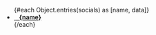<script lang="ts">
  import PhRedditLogoFill from '~icons/ph/reddit-logo-fill';
  import FlowbiteDiscordSolid from '~icons/flowbite/discord-solid';
  import MdiGithub from '~icons/mdi/github';
  import SimpleIconsLemmy from '~icons/simple-icons/lemmy';
  import MdiMastodon from '~icons/mdi/mastodon';

  type Social = {
    [key: string]: {
      url: string;
      icon: any;
    }
  }

  const socials: Social = {
    'Reddit': {
      url: "https://reddit.com/u/asynqq",
      icon: PhRedditLogoFill
    },
    'Discord': {
      url: 'https://discord.com/users/797422750321999943',
      icon: FlowbiteDiscordSolid
    },
    'Github': {
      url: 'https://github.com/synqqrawr',
      icon: MdiGithub
    },
    'Sh.itjust.works (Lemmy)': {
      url: 'https://sh.itjust.works/u/synqqrawr',
      icon: SimpleIconsLemmy
    },
    'Mastodon': {
      url: 'https://mas.to/@synqqrawr',
      icon: MdiMastodon
    }
  }
</script>

<ul>
  {#each Object.entries(socials) as [name, data]}
    <li>
      <a href={data.url} style="display: flex;">
        &nbsp <svelte:component this={data.icon} /> &nbsp <b>{name}</b>
      </a>
    </li>
  {/each}
</ul>
